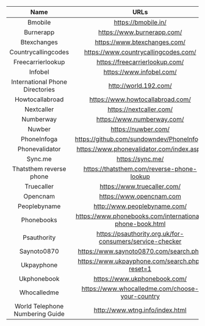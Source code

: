 | Name | URLs | 
|:---:|:---:|
| Bmobile | https://bmobile.in/ |
| Burnerapp | https://www.burnerapp.com/ |
| Btexchanges | https://www.btexchanges.com/ |
| Countrycallingcodes | https://www.countrycallingcodes.com/ |
| Freecarrierlookup | https://freecarrierlookup.com/ |
| Infobel | https://www.infobel.com/ |
| International Phone Directories | http://world.192.com/ |
| Howtocallabroad | https://www.howtocallabroad.com/ |
| Nextcaller | https://nextcaller.com/ |
| Numberway | https://www.numberway.com/ |
| Nuwber | https://nuwber.com/ |
| PhoneInfoga | https://github.com/sundowndev/PhoneInfoga |
| Phonevalidator | https://www.phonevalidator.com/index.aspx |
| Sync.me | https://sync.me/ |
| Thatsthem reverse phone | https://thatsthem.com/reverse-phone-lookup |
| Truecaller | https://www.truecaller.com/ |
| Opencnam | https://www.opencnam.com |
| Peoplebyname | http://www.peoplebyname.com/ |
| Phonebooks | https://www.phonebooks.com/international-phone-book.html |
| Psauthority | https://psauthority.org.uk/for-consumers/service-checker |
| Saynoto0870 | https://www.saynoto0870.com/search.php |
| Ukpayphone | https://www.ukpayphone.com/search.php?reset=1 |
| Ukphonebook | https://www.ukphonebook.com/ |
| Whocalledme | https://www.whocalledme.com/choose-your-country |
| World Telephone Numbering Guide  | http://www.wtng.info/index.html |
